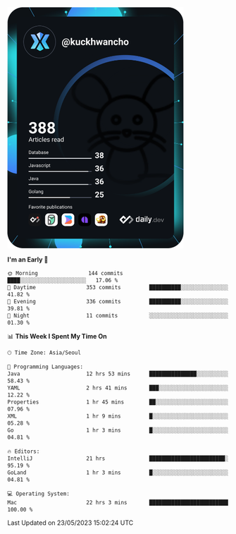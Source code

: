 <a href="https://app.daily.dev/kuckhwancho"><img src="https://github.com/kuckjwi0928/kuckjwi0928/blob/master/devcard.svg" width="400" alt="Kuckjwi Devcard"/></a>

<!--START_SECTION:waka-->
**I'm an Early 🐤** 

```text
🌞 Morning                144 commits         ████░░░░░░░░░░░░░░░░░░░░░   17.06 % 
🌆 Daytime                353 commits         ██████████░░░░░░░░░░░░░░░   41.82 % 
🌃 Evening                336 commits         ██████████░░░░░░░░░░░░░░░   39.81 % 
🌙 Night                  11 commits          ░░░░░░░░░░░░░░░░░░░░░░░░░   01.30 % 
```


📊 **This Week I Spent My Time On** 

```text
🕑︎ Time Zone: Asia/Seoul

💬 Programming Languages: 
Java                     12 hrs 53 mins      ███████████████░░░░░░░░░░   58.43 % 
YAML                     2 hrs 41 mins       ███░░░░░░░░░░░░░░░░░░░░░░   12.22 % 
Properties               1 hr 45 mins        ██░░░░░░░░░░░░░░░░░░░░░░░   07.96 % 
XML                      1 hr 9 mins         █░░░░░░░░░░░░░░░░░░░░░░░░   05.28 % 
Go                       1 hr 3 mins         █░░░░░░░░░░░░░░░░░░░░░░░░   04.81 % 

🔥 Editors: 
IntelliJ                 21 hrs              ████████████████████████░   95.19 % 
GoLand                   1 hr 3 mins         █░░░░░░░░░░░░░░░░░░░░░░░░   04.81 % 

💻 Operating System: 
Mac                      22 hrs 3 mins       █████████████████████████   100.00 % 
```


 Last Updated on 23/05/2023 15:02:24 UTC
<!--END_SECTION:waka-->

